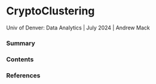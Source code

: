 # CryptoClustering
Univ of Denver: Data Analytics | July 2024 | Andrew Mack

### Summary

### Contents

### References

